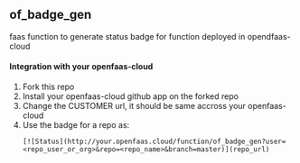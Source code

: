 ## of_badge_gen
faas function to generate status badge for function deployed in opendfaas-cloud


#### Integration with your openfaas-cloud

1. Fork this repo
2. Install your openfaas-cloud github app on the forked repo
3. Change the CUSTOMER url, it should be same accross your openfaas-cloud
4. Use the badge for a repo as:
   ```
   [![Status](http://your.openfaas.cloud/function/of_badge_gen?user=<repo_user_or_org>&repo=<repo_name>&branch=master)](repo_url)
   ```

